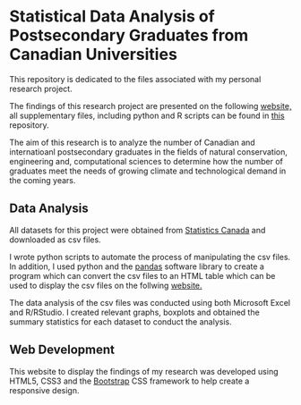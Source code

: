 # Statistical Data Analysis of Postsecondary Graduates from Canadian Universities

<p>This repository is dedicated to the files associated with my personal research project.</p>

<p>The findings of this research project are presented on the following <a target="_blank" href="https://harman-khehara.github.io/">website,</a> all supplementary files, including python and R scripts can be found in <a href="https://github.com/harman-khehara/harman-khehara.github.io">this</a> repository.</p>

<p>The aim of this research is to analyze the number of Canadian and internatioanl postsecondary graduates in the fields of natural conservation, engineering and, computational sciences to determine how the number of graduates meet the needs of growing climate and technological demand in the coming years.</p>

<h2>Data Analysis</h2>

<p>All datasets for this project were obtained from <a href="https://www150.statcan.gc.ca/t1/tbl1/en/tv.action?pid=3710002001">Statistics Canada</a> and downloaded as csv files.</p>

<p>I wrote python scripts to automate the process of manipulating the csv files. In addition, I used python and the <a href="https://pandas.pydata.org/">pandas</a> software library to create a program which can convert the csv files to an HTML table which can be used to display the csv files on the follwing <a target="_blank" href="https://harman-khehara.github.io/">website.</a></p>

<p>The data analysis of the csv files was conducted using both Microsoft Excel and R/RStudio. I created relevant graphs, boxplots and obtained the summary statistics for each dataset to conduct the analysis.</p>

<h2>Web Development</h2>

<p>This website to display the findings of my research was developed using HTML5, CSS3 and the <a href="https://getbootstrap.com/">Bootstrap</a> CSS framework to help create a responsive design.</p>



